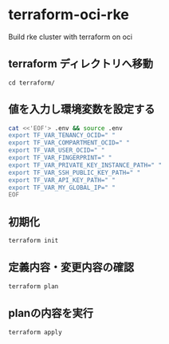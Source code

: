 # terraform-oci-rke
Build rke cluster with terraform on oci

## terraform ディレクトリへ移動
```
cd terraform/
```
## 値を入力し環境変数を設定する
```bash
cat <<'EOF'> .env && source .env
export TF_VAR_TENANCY_OCID=" "
export TF_VAR_COMPARTMENT_OCID=" "
export TF_VAR_USER_OCID=" "
export TF_VAR_FINGERPRINT=" "
export TF_VAR_PRIVATE_KEY_INSTANCE_PATH=" "
export TF_VAR_SSH_PUBLIC_KEY_PATH=" "
export TF_VAR_API_KEY_PATH=" "
export TF_VAR_MY_GLOBAL_IP=" "
EOF
```

## 初期化
```bash
terraform init
```

## 定義内容・変更内容の確認
```bash
terraform plan
```

## planの内容を実行
```bash
terraform apply
```